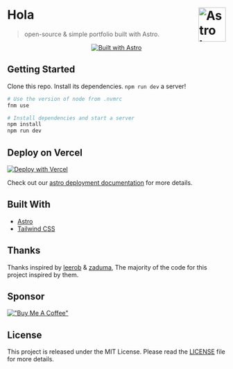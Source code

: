 # Hola <picture><source media="(prefers-color-scheme: dark)" srcset="https://astro.build/assets/press/astro-icon-light.png"><source media="(prefers-color-scheme: light)" srcset="https://astro.build/assets/press/astro-icon-dark.png"><img align="right" valign="center" height="79" width="63" src="https://astro.build/assets/press/astro-icon-dark.png" alt="Astro logo" /></picture>

> open-source & simple portfolio built with Astro.

<div align="center">
  
[![Built with Astro](https://astro.badg.es/v2/built-with-astro/small.svg)](https://astro.build)
</div>

## Getting Started

Clone this repo. Install its dependencies. `npm run dev` a server!

```sh
# Use the version of node from .nvmrc
fnm use

# Install dependencies and start a server
npm install
npm run dev
```

## Deploy on Vercel

[![Deploy with Vercel](https://vercel.com/button)](https://vercel.com/new/clone?repository-url=https%3A%2F%2Fgithub.com%2Fgodruoyi%2Fgblog%2Ftree%2Fgblog-template&project-name=gblog&repository-name=my-gblog&demo-title=%E8%BF%9E%E6%B3%A2%E7%9A%84%E9%97%B2%E8%B0%88%E6%9D%82%E9%B1%BC&demo-description=Godruoyi's%20private%20blog&demo-url=https%3A%2F%2Fgodruoyi.com)

Check out our [astro deployment documentation](https://nextjs.org/docs/deployment) for more details.

## Built With

- [Astro](https://astro.build)
- [Tailwind CSS](https://tailwindcss.com/)

## Thanks

Thanks inspired by [leerob](https://github.com/hasparus/leerob) & [zaduma](https://github.com/hasparus/zaduma), The majority of the code for this project inspired by them.

## Sponsor

[!["Buy Me A Coffee"](https://www.buymeacoffee.com/assets/img/custom_images/yellow_img.png)](https://www.buymeacoffee.com/andikaleonardo)

## License

This project is released under the MIT License. Please read the [LICENSE](https://github.com/godruoyi/gblog/blob/astro/LICENSE) file for more details.